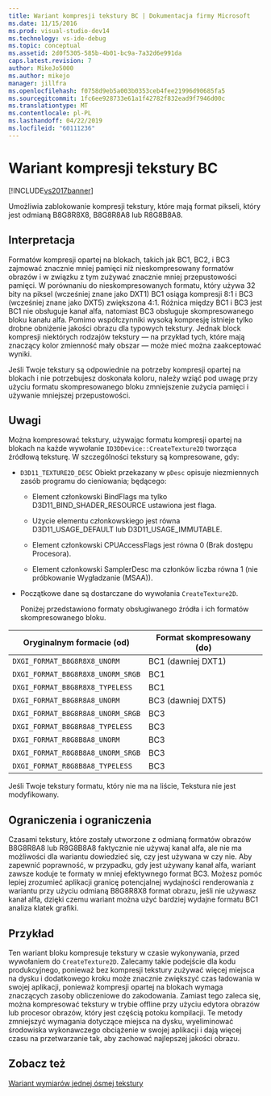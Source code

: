 ```yaml
---
title: Wariant kompresji tekstury BC | Dokumentacja firmy Microsoft
ms.date: 11/15/2016
ms.prod: visual-studio-dev14
ms.technology: vs-ide-debug
ms.topic: conceptual
ms.assetid: 2d0f5305-585b-4b01-bc9a-7a32d6e991da
caps.latest.revision: 7
author: MikeJo5000
ms.author: mikejo
manager: jillfra
ms.openlocfilehash: f0758d9eb5a003b0353ceb4fee21996d90685fa5
ms.sourcegitcommit: 1fc6ee928733e61a1f42782f832ead9f7946d00c
ms.translationtype: MT
ms.contentlocale: pl-PL
ms.lasthandoff: 04/22/2019
ms.locfileid: "60111236"
---
```

# <a name="bc-texture-compression-variant"></a>Wariant kompresji tekstury BC
[!INCLUDE[vs2017banner](../includes/vs2017banner.md)]

Umożliwia zablokowanie kompresji tekstury, które mają format pikseli, który jest odmianą B8G8R8X8, B8G8R8A8 lub R8G8B8A8.  
  
## <a name="interpretation"></a>Interpretacja  
 Formatów kompresji opartej na blokach, takich jak BC1, BC2, i BC3 zajmować znacznie mniej pamięci niż nieskompresowany formatów obrazów i w związku z tym zużywać znacznie mniej przepustowości pamięci. W porównaniu do nieskompresowanych formatu, który używa 32 bity na piksel (wcześniej znane jako DXT1) BC1 osiąga kompresji 8:1 i BC3 (wcześniej znane jako DXT5) zwiększona 4:1. Różnica między BC1 i BC3 jest BC1 nie obsługuje kanał alfa, natomiast BC3 obsługuje skompresowanego bloku kanału alfa. Pomimo współczynniki wysoką kompresję istnieje tylko drobne obniżenie jakości obrazu dla typowych tekstury. Jednak block kompresji niektórych rodzajów tekstury — na przykład tych, które mają znaczący kolor zmienność mały obszar — może mieć można zaakceptować wyniki.  
  
 Jeśli Twoje tekstury są odpowiednie na potrzeby kompresji opartej na blokach i nie potrzebujesz doskonała koloru, należy wziąć pod uwagę przy użyciu formatu skompresowanego bloku zmniejszenie zużycia pamięci i używanie mniejszej przepustowości.  
  
## <a name="remarks"></a>Uwagi  
 Można kompresować tekstury, używając formatu kompresji opartej na blokach na każde wywołanie `ID3DDevice::CreateTexture2D` tworząca źródłową teksturę. W szczególności tekstury są kompresowane, gdy:  
  
- `D3D11_TEXTURE2D_DESC` Obiekt przekazany w `pDesc` opisuje niezmiennych zasób programu do cieniowania; będącego:  
  
  - Element członkowski BindFlags ma tylko D3D11_BIND_SHADER_RESOURCE ustawiona jest flaga.  
  
  - Użycie elementu członkowskiego jest równa D3D11_USAGE_DEFAULT lub D3D11_USAGE_IMMUTABLE.  
  
  - Element członkowski CPUAccessFlags jest równa 0 (Brak dostępu Procesora).  
  
  - Element członkowski SamplerDesc ma członków liczba równa 1 (nie próbkowanie Wygładzanie (MSAA)).  
  
- Początkowe dane są dostarczane do wywołania `CreateTexture2D`.  
  
  Poniżej przedstawiono formaty obsługiwanego źródła i ich formatów skompresowanego bloku.  
  
|Oryginalnym formacie (od)|Format skompresowany (do)|  
|------------------------------|------------------------------|  
|`DXGI_FORMAT_B8G8R8X8_UNORM`|BC1 (dawniej DXT1)|  
|`DXGI_FORMAT_B8G8R8X8_UNORM_SRGB`|BC1|  
|`DXGI_FORMAT_B8G8R8X8_TYPELESS`|BC1|  
|`DXGI_FORMAT_B8G8R8A8_UNORM`|BC3 (dawniej DXT5)|  
|`DXGI_FORMAT_B8G8R8A8_UNORM_SRGB`|BC3|  
|`DXGI_FORMAT_B8G8R8A8_TYPELESS`|BC3|  
|`DXGI_FORMAT_R8G8B8A8_UNORM`|BC3|  
|`DXGI_FORMAT_R8G8B8A8_UNORM_SRGB`|BC3|  
|`DXGI_FORMAT_R8G8B8A8_TYPELESS`|BC3|  
  
 Jeśli Twoje tekstury formatu, który nie ma na liście, Tekstura nie jest modyfikowany.  
  
## <a name="restrictions-and-limitations"></a>Ograniczenia i ograniczenia  
 Czasami tekstury, które zostały utworzone z odmianą formatów obrazów B8G8R8A8 lub R8G8B8A8 faktycznie nie używaj kanał alfa, ale nie ma możliwości dla wariantu dowiedzieć się, czy jest używana w czy nie. Aby zapewnić poprawność, w przypadku, gdy jest używany kanał alfa, wariant zawsze koduje te formaty w mniej efektywnego format BC3. Możesz pomóc lepiej zrozumieć aplikacji granicę potencjalnej wydajności renderowania z wariantu przy użyciu odmianą B8G8R8X8 format obrazu, jeśli nie używasz kanał alfa, dzięki czemu wariant można użyć bardziej wydajne formatu BC1 analiza klatek grafiki.  
  
## <a name="example"></a>Przykład  
 Ten wariant bloku kompresuje tekstury w czasie wykonywania, przed wywołaniem do `CreateTexture2D`. Zalecamy takie podejście dla kodu produkcyjnego, ponieważ bez kompresji tekstury zużywać więcej miejsca na dysku i dodatkowego kroku może znacznie zwiększyć czas ładowania w swojej aplikacji, ponieważ kompresji opartej na blokach wymaga znaczących zasoby obliczeniowe do zakodowania. Zamiast tego zaleca się, można kompresować tekstury w trybie offline przy użyciu edytora obrazów lub procesor obrazów, który jest częścią potoku kompilacji. Te metody zmniejszyć wymagania dotyczące miejsca na dysku, wyeliminować środowiska wykonawczego obciążenie w swojej aplikacji i dają więcej czasu na przetwarzanie tak, aby zachować najlepszej jakości obrazu.  
  
## <a name="see-also"></a>Zobacz też  
 [Wariant wymiarów jednej ósmej tekstury](../debugger/half-quarter-texture-dimensions-variant.md)
